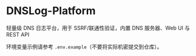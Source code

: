 # DNSLog-Platform
轻量级 DNS 日志平台，用于 SSRF/联通性验证，内置 DNS 服务器、Web UI 与 REST API

环境变量示例请参考 `.env.example`（不要将实际机密提交到仓库）。

